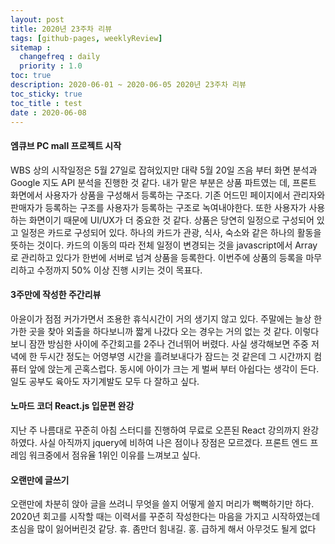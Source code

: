 ```yaml
---
layout: post
title: 2020년 23주차 리뷰
tags: [github-pages, weeklyReview]
sitemap :
  changefreq : daily
  priority : 1.0
toc: true
description: 2020-06-01 ~ 2020-06-05 2020년 23주차 리뷰      
toc_sticky: true    
toc_title : test    
date : 2020-06-08
---                 
```


#### 엠큐브 PC mall 프로젝트 시작
WBS 상의 시작일정은 5월 27일로 잡혀있지만 대략 5월 20일 즈음 부터 화면 분석과 Google 지도 API 분석을 진행한 것 같다.
내가 맡은 부분은 상품 파트였는 데, 프론트 화면에서 사용자가 상품을 구성해서 등록하는 구조다. 기존 어드민 페이지에서 관리자와 판매자가 등록하는 구조를 사용자가 등록하는 구조로 녹여내야한다. 또한 사용자가 사용하는 화면이기 때문에 UI/UX가 더 중요한 것 같다. 
상품은 당연히 일정으로 구성되어 있고 일정은 카드로 구성되어 있다. 하나의 카드가 관광, 식사, 숙소와 같은 하나의 활동을 뜻하는 것이다.
카드의 이동의 따라 전체 일정이 변경되는 것을 javascript에서 Array로 관리하고 있다가 한번에 서버로 넘겨 상품을 등록한다.
이번주에 상품의 등록을 마무리하고 수정까지 50% 이상 진행 시키는 것이 목표다.

#### 3주만에 작성한 주간리뷰
아윤이가 점점 커가가면서 조용한 휴식시간이 거의 생기지 않고 있다. 주말에는 늘상 한가한 곳을 찾아 외출을 하다보니까 짧게 나갔다 오는 경우는 거의 없는 것 같다. 이렇다 보니 잠깐 방심한 사이에 주간회고를 2주나 건너뛰어 버렸다. 사실 생각해보면 주중 저녁에 한 두시간 정도는 어영부영 시간을 흘려보내다가 잠드는 것 같은데 그 시간까지 컴퓨터 앞에 앉는게 곤혹스럽다. 동시에 아이가 크는 게 벌써 부터 아쉽다는 생각이 든다. 일도 공부도 육아도 자기계발도 모두 다 잘하고 싶다.


#### 노마드 코더 React.js 입문편 완강
지난 주 나름대로 꾸준히 아침 스터디를 진행하여 무료로 오픈된 React 강의까지 완강하였다. 사실 아직까지 jquery에 비하여 나은 점이나 장점은 모르겠다. 프론트 엔드 프레임 워크중에서 점유율 1위인 이유를 느껴보고 싶다.


#### 오랜만에 글쓰기
오랜만에 차분히 앉아 글을 쓰려니 무엇을 쓸지 어떻게 쓸지 머리가 뻑뻑하기만 하다. 2020년 회고를 시작할 때는 이력서를 꾸준히 작성한다는 마음을 가지고 시작하였는데 초심을 많이 잃어버린것 같당. 휴. 좀만더 힘내길. 홍. 급하게 해서 아무것도 될게 없다
